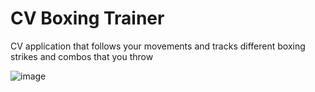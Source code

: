 # CV Boxing Trainer #
CV application that follows your movements and tracks different boxing strikes and combos that you throw

![image](https://github.com/MeharSinghShienh/Boxing-Trainer/assets/45316466/12a264de-1662-47d8-bb8a-ec1617db8b6d)
